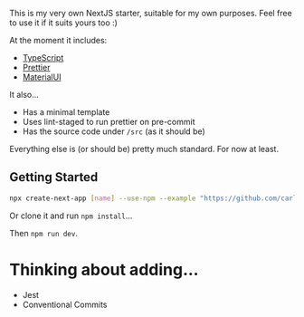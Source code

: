 This is my very own NextJS starter, suitable for my own purposes. Feel free to use it if it suits yours too :)

At the moment it includes:

-   [TypeScript](https://www.typescriptlang.org/)
-   [Prettier](https://prettier.io/)
-   [MaterialUI](https://material-ui.com/)

It also...

-   Has a minimal template
-   Uses lint-staged to run prettier on pre-commit
-   Has the source code under `/src` (as it should be)

Everything else is (or should be) pretty much standard. For now at least.

## Getting Started

```bash
npx create-next-app [name] --use-npm --example "https://github.com/carlosgarciamar/nextjs-starter"
```

Or clone it and run `npm install`...

Then `npm run dev`.

# Thinking about adding...

* Jest
* Conventional Commits
